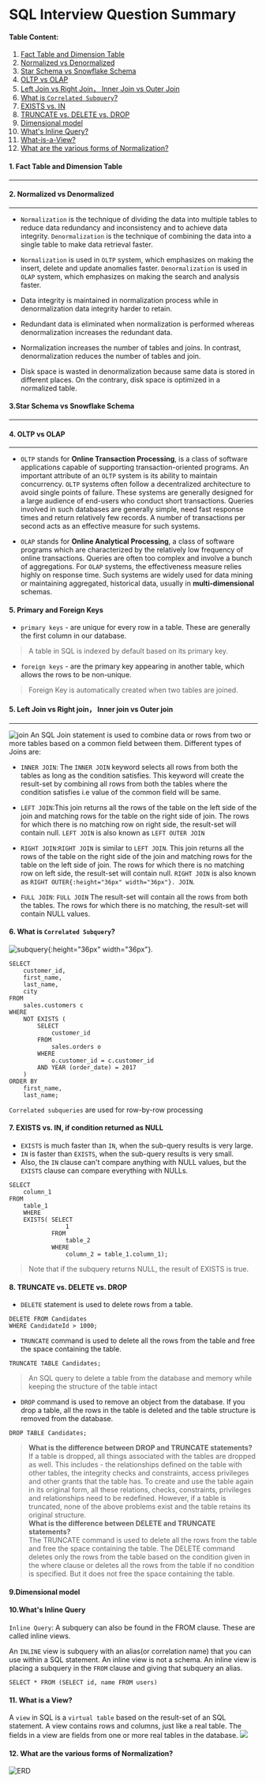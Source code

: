 # SQL Interview Question Summary


#### Table Content:

1. [Fact Table and Dimension Table](#1.-fact-table-and-dimension-table)
2. [Normalized vs Denormalized](#2.-Normalized-vs-Denormalized)
3. [Star Schema vs Snowflake Schema](####3.-Star-Schema-vs-Snowflake-Schema)
4. [OLTP vs OLAP](#4.-OLTP-vs-OLAP)
5. [Left Join vs Right Join， Inner Join vs Outer Join](#5.-Left-Join-vs-Right-join,-Inner-join-vs-Outer-join)
6. [What is `Correlated Subquery`?](#6.-What-is-`Correlated-Subquery`?)
7. [EXISTS vs. IN](#7.-EXISTS-vs.-INv)
8. [TRUNCATE vs. DELETE vs. DROP](#8.-TRUNCATE-vs.-DELETE-vs.-DROP)
9. [Dimensional model](#9.-Dimensional-model)
10. [What's Inline Query?](#10.-What's-Inline-Query?)
11. [What-is-a-View?](#11.-What-is-a-View?)
12. [What are the various forms of Normalization?](#12.-What-are-the-various-forms-of-Normalization?)

#### 1. Fact Table and Dimension Table
---

#### 2. Normalized vs Denormalized
---
- `Normalization` is the technique of dividing the data into multiple tables to reduce data redundancy and inconsistency and to achieve data integrity. `Denormalization` is the technique of combining the data into a single table to make data retrieval faster.

- `Normalization` is used in `OLTP` system, which emphasizes on making the insert, delete and update anomalies faster. `Denormalization` is used in `OLAP` system, which emphasizes on making the search and analysis faster.
- Data integrity is maintained in normalization process while in denormalization data integrity harder to retain.
- Redundant data is eliminated when normalization is performed whereas denormalization increases the redundant data.
- Normalization increases the number of tables and joins. In contrast, denormalization reduces the number of tables and join.
- Disk space is wasted in denormalization because same data is stored in different places. On the contrary, disk space is optimized in a normalized table.

#### 3.Star Schema vs Snowflake Schema
---


#### 4. OLTP vs OLAP
---

- `OLTP` stands for **Online Transaction Processing**, is a class of software applications capable of supporting transaction-oriented programs. An important attribute of an `OLTP` system is its ability to maintain concurrency. `OLTP` systems often follow a decentralized architecture to avoid single points of failure. These systems are generally designed for a large audience of end-users who conduct short transactions. Queries involved in such databases are generally simple, need fast response times and return relatively few records. A number of transactions per second acts as an effective measure for such systems.

- `OLAP` stands for **Online Analytical Processing**, a class of software programs which are characterized by the relatively low frequency of online transactions. Queries are often too complex and involve a bunch of aggregations. For `OLAP` systems, the effectiveness measure relies highly on response time. Such systems are widely used for data mining or maintaining aggregated, historical data, usually in **multi-dimensional** schemas.

#### 5. Primary and Foreign Keys
- `primary keys` - are unique for every row in a table. These are generally the first column in our database.
> A table in SQL is indexed by default based on its primary key.

- `foreign keys` - are the primary key appearing in another table, which allows the rows to be non-unique.
> Foreign Key is automatically created when two tables are joined.


####  5. Left Join vs Right join， Inner join vs Outer join
---

![join](join.png)
An SQL Join statement is used to combine data or rows from two or more tables based on a common field between them. Different types of Joins are:
- `INNER JOIN`: The `INNER JOIN` keyword selects all rows from both the tables as long as the condition satisfies. This keyword will create the result-set by combining all rows from both the tables where the condition satisfies i.e value of the common field will be same.

- `LEFT JOIN`:This join returns all the rows of the table on the left side of the join and matching rows for the table on the right side of join. The rows for which there is no matching row on right side, the result-set will contain null. `LEFT JOIN` is also known as `LEFT OUTER JOIN`

- `RIGHT JOIN`:`RIGHT JOIN` is similar to `LEFT JOIN`. This join returns all the rows of the table on the right side of the join and matching rows for the table on the left side of join. The rows for which there is no matching row on left side, the result-set will contain null. `RIGHT JOIN` is also known as `RIGHT OUTER{:height="36px" width="36px"}. JOIN`.

- `FULL JOIN`: `FULL JOIN` The result-set will contain all the rows from both the tables. The rows for which there is no matching, the result-set will contain NULL values.

#### 6. What is `Correlated Subquery`?

![subquery](subquery.png){:height="36px" width="36px"}.

```
SELECT
    customer_id,
    first_name,
    last_name,
    city
FROM
    sales.customers c
WHERE
    NOT EXISTS (
        SELECT
            customer_id
        FROM
            sales.orders o
        WHERE
            o.customer_id = c.customer_id
        AND YEAR (order_date) = 2017
    )
ORDER BY
    first_name,
    last_name;

```


`Correlated subqueries` are used for row-by-row processing




#### 7. EXISTS vs. IN, if condition returned as NULL

- `EXISTS` is much faster than `IN`, when the sub-query results is very large.
- `IN` is faster than `EXISTS`, when the sub-query results is very small.
- Also, the `IN` clause can't compare anything with NULL values, but the `EXISTS` clause can compare everything with NULLs.

```
SELECT
    column_1
FROM
    table_1
    WHERE
    EXISTS( SELECT
                1
            FROM
                table_2
            WHERE
                column_2 = table_1.column_1);
```
> Note that if the subquery returns NULL, the result of EXISTS is true.


#### 8. TRUNCATE vs. DELETE vs. DROP
- `DELETE` statement is used to delete rows from a table.
```
DELETE FROM Candidates
WHERE CandidateId > 1000;
```

- `TRUNCATE` command is used to delete all the rows from the table and free the space containing the table.
```
TRUNCATE TABLE Candidates;
```
> An SQL query to delete a table from the database and memory while keeping the structure of the table intact

- `DROP` command is used to remove an object from the database. If you drop a table, all the rows in the table is deleted and the table structure is removed from the database.
```
DROP TABLE Candidates;
```
> **What is the difference between DROP and TRUNCATE statements?<br>**
> If a table is dropped, all things associated with the tables are dropped as well. This includes - the relationships defined on the table with other tables, the integrity checks and constraints, access privileges and other grants that the table has. To create and use the table again in its original form, all these relations, checks, constraints, privileges and relationships need to be redefined. However, if a table is truncated, none of the above problems exist and the table retains its original structure.<br>
> **What is the difference between DELETE and TRUNCATE statements?**<br>
> The TRUNCATE command is used to delete all the rows from the table and free the space containing the table.
The DELETE command deletes only the rows from the table based on the condition given in the where clause or deletes all the rows from the table if no condition is specified. But it does not free the space containing the table.

#### 9.Dimensional model


#### 10.What's Inline Query

`Inline Query`: A subquery can also be found in the FROM clause. These are called inline views.

An `INLINE` view is subquery with an alias(or correlation name) that you can use within a SQL statement. An inline view is not a schema. An inline view is placing a subquery in the `FROM` clause and giving that subquery an alias.

```
SELECT * FROM (SELECT id, name FROM users)
```

#### 11. What is a View?

A `view` in SQL is a `virtual table` based on the result-set of an SQL statement. A view contains rows and columns, just like a real table. The fields in a view are fields from one or more real tables in the database.
<img src='https://assets.interviewbit.com/assets/skill_interview_questions/sql/sql-view-9e6072e6b6679959b30f5200db9a1a587060dd0ae95145e442ae07f0e4b664fc.png.gz'>

#### 12. What are the various forms of Normalization?










![ERD](ERD.png)
